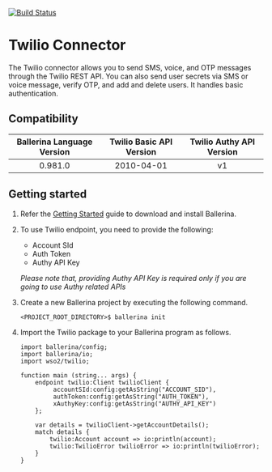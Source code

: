 [![Build Status](https://travis-ci.org/wso2-ballerina/package-twilio.svg?branch=master)](https://travis-ci.org/wso2-ballerina/package-twilio)

# Twilio Connector

The Twilio connector allows you to send SMS, voice, and OTP messages through the Twilio REST API. You can also send
user secrets via SMS or voice message, verify OTP, and add and delete users. It handles basic authentication.

## Compatibility

| Ballerina Language Version  | Twilio Basic API Version | Twilio Authy API Version |
|:---------------------------:|:------------------------:|:------------------------:|
| 0.981.0                     | 2010-04-01               | v1                       |

## Getting started

1.  Refer the [Getting Started](https://ballerina.io/learn/getting-started/) guide to download and install Ballerina.

2.  To use Twilio endpoint, you need to provide the following:

       - Account SId
       - Auth Token
       - Authy API Key

       *Please note that, providing Authy API Key is required only if you are going to use Authy related APIs*

3. Create a new Ballerina project by executing the following command.

	```shell
	<PROJECT_ROOT_DIRECTORY>$ ballerina init
	```

4. Import the Twilio package to your Ballerina program as follows.

	```ballerina
	import ballerina/config;
	import ballerina/io;
    import wso2/twilio;

    function main (string... args) {
        endpoint twilio:Client twilioClient {
             accountSId:config:getAsString("ACCOUNT_SID"),
             authToken:config:getAsString("AUTH_TOKEN"),
             xAuthyKey:config:getAsString("AUTHY_API_KEY")
        };

        var details = twilioClient->getAccountDetails();
        match details {
            twilio:Account account => io:println(account);
            twilio:TwilioError twilioError => io:println(twilioError);
        }
    }
	```
